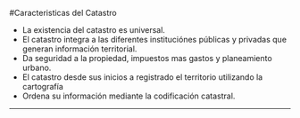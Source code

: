 <div sytle="text-align: justify">

#Caracteristicas del Catastro

* La existencia del catastro es universal.
* El catastro integra a las diferentes instituciónes públicas y privadas que generan información territorial.
* Da seguridad a la propiedad, impuestos mas gastos y planeamiento urbano.
* El catastro desde sus inicios a registrado el territorio utilizando la cartografía
* Ordena su información mediante la codificación catastral.

---


</div>
